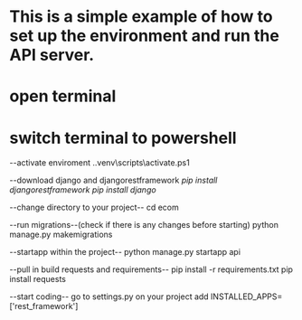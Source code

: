 # This is a simple example of how to set up the environment and run the API server.
# open terminal
# switch terminal to powershell
--activate enviroment 
.\.venv\scripts\activate.ps1

--download django and djangorestframework
*pip install djangorestframework*
*pip install django*

--change directory to your project--
cd ecom

--run migrations--(check if there is any changes before starting)
python manage.py makemigrations

--startapp within the project--
python manage.py startapp api

--pull in build requests and  requirements--
pip install -r requirements.txt
pip install requests

--start coding--
go to settings.py on your project
add 
INSTALLED_APPS=['rest_framework'] 

